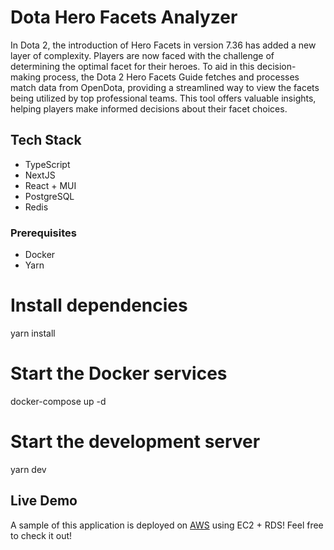 # Dota Hero Facets Analyzer

In Dota 2, the introduction of Hero Facets in version 7.36 has added a new layer of complexity. Players are now faced with the challenge of determining the optimal facet for their heroes. To aid in this decision-making process, the Dota 2 Hero Facets Guide fetches and processes match data from OpenDota, providing a streamlined way to view the facets being utilized by top professional teams. This tool offers valuable insights, helping players make informed decisions about their facet choices.

## Tech Stack

- TypeScript
- NextJS
- React + MUI
- PostgreSQL
- Redis

### Prerequisites
- Docker
- Yarn

# Install dependencies
yarn install

# Start the Docker services
docker-compose up -d

# Start the development server
yarn dev

## Live Demo

A sample of this application is deployed on [AWS](http://dota2facets.kevinof.com/) using EC2 + RDS! Feel free to check it out!